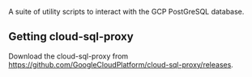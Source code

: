 A suite of utility scripts to interact with the GCP PostGreSQL database.

## Getting cloud-sql-proxy

Download the cloud-sql-proxy from https://github.com/GoogleCloudPlatform/cloud-sql-proxy/releases.